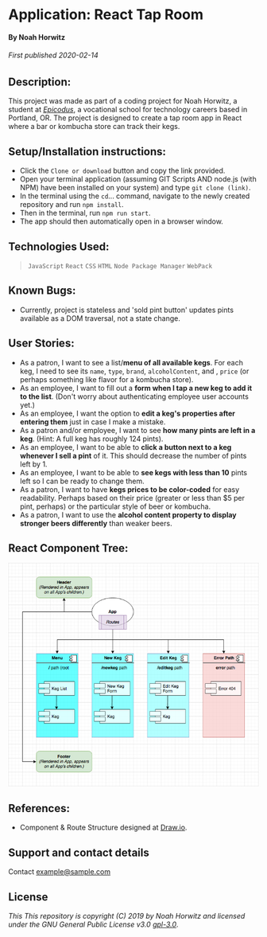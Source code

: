 # Application: **React Tap Room**

#### By Noah Horwitz

###### _First published 2020-02-14_

## Description:
This project was made as part of a coding project for Noah Horwitz, a student at _[Epicodus](http://www.epicodus.com)_, a vocational school for technology careers based in Portland, OR. The project is designed to create a tap room app in React where a bar or kombucha store can track their kegs.

<!-- The fully deployed project is hosted on GH-Pages [HERE](https://nhhor.github.io/react-tap-room). -->

## Setup/Installation instructions:
* Click the `Clone or download` button and copy the link provided.
* Open your terminal application (assuming GIT Scripts AND node.js (with NPM) have been installed on your system) and type `git clone (link)`.
* In the terminal using the `cd`... command, navigate to the newly created repository and run `npm install`.
* Then in the terminal, run `npm run start`.
* The app should then automatically open in a browser window.


## Technologies Used:
> `JavaScript`
> `React`
> `CSS`
> `HTML`
> `Node Package Manager`
> `WebPack`

## Known Bugs:
* Currently, project is stateless and 'sold pint button' updates pints available as a DOM traversal, not a state change.

## User Stories:
* As a patron, I want to see a list/**menu of all available kegs**. For each keg, I need to see its `name`, `type`, `brand`, `alcoholContent`, and , `price` (or perhaps something like flavor for a kombucha store).
* As an employee, I want to fill out a **form when I tap a new keg to add it to the list**. (Don't worry about authenticating employee user accounts yet.)
* As an employee, I want the option to **edit a keg's properties after entering them** just in case I make a mistake.
* As a patron and/or employee, I want to see **how many pints are left in a keg**. (Hint: A full keg has roughly 124 pints).
* As an employee, I want to be able to **click a button next to a keg whenever I sell a pint** of it. This should decrease the number of pints left by 1.
* As an employee, I want to be able to **see kegs with less than 10** pints left so I can be ready to change them.
* As a patron, I want to have **kegs prices to be color-coded** for easy readability. Perhaps based on their price (greater or less than $5 per pint, perhaps) or the particular style of beer or kombucha.
* As a patron, I want to use the **alcohol content property to display stronger beers differently** than weaker beers.

## React Component Tree:
![React Component Tree](https://raw.githubusercontent.com/nhhor/react-tap-room/master/public/component-tree.png "React Component Tree")

## References:
* Component & Route Structure designed at [Draw.io](https://www.draw.io/).

## Support and contact details
Contact [example@sample.com](mailto:example@sample.com)

## License
_This This repository is copyright (C) 2019 by Noah Horwitz and licensed under the GNU General Public License v3.0 [gpl-3.0](https://www.gnu.org/licenses/gpl-3.0.en.html)_.
